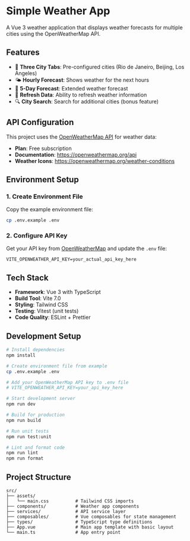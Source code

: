 # Simple Weather App

A Vue 3 weather application that displays weather forecasts for multiple cities using the OpenWeatherMap API.

## Features

- 📱 **Three City Tabs**: Pre-configured cities (Rio de Janeiro, Beijing, Los Angeles)
- 🌤️ **Hourly Forecast**: Shows weather for the next hours
- 📅 **5-Day Forecast**: Extended weather forecast
- 🔄 **Refresh Data**: Ability to refresh weather information
- 🔍 **City Search**: Search for additional cities (bonus feature)

## API Configuration

This project uses the [OpenWeatherMap API](https://openweathermap.org/api) for weather data:

- **Plan**: Free subscription
- **Documentation**: https://openweathermap.org/api
- **Weather Icons**: https://openweathermap.org/weather-conditions

## Environment Setup

### 1. Create Environment File

Copy the example environment file:

```sh
cp .env.example .env
```

### 2. Configure API Key

Get your API key from [OpenWeatherMap](https://openweathermap.org/api) and update the `.env` file:

```env
VITE_OPENWEATHER_API_KEY=your_actual_api_key_here
```

## Tech Stack

- **Framework**: Vue 3 with TypeScript
- **Build Tool**: Vite 7.0
- **Styling**: Tailwind CSS
- **Testing**: Vitest (unit tests)
- **Code Quality**: ESLint + Prettier

## Development Setup

```sh
# Install dependencies
npm install

# Create environment file from example
cp .env.example .env

# Add your OpenWeatherMap API key to .env file
# VITE_OPENWEATHER_API_KEY=your_api_key_here

# Start development server
npm run dev

# Build for production
npm run build

# Run unit tests
npm run test:unit

# Lint and format code
npm run lint
npm run format
```

## Project Structure

```
src/
├── assets/
│   └── main.css          # Tailwind CSS imports
├── components/           # Weather app components
├── services/             # API service layer
├── composables/          # Vue composables for state management
├── types/                # TypeScript type definitions
├── App.vue               # Main app template with basic layout
└── main.ts               # App entry point
```
